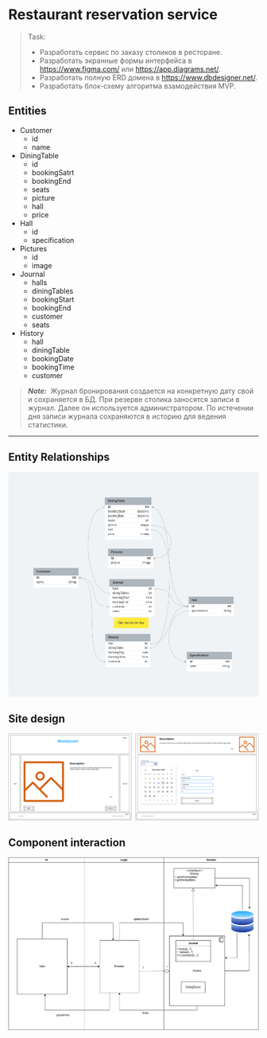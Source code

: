 # Restaurant reservation service

>Task:
>
>* Разработать сервис по заказу столиков в ресторане.
>* Разработать экранные формы интерфейса в <https://www.figma.com/> или <https://app.diagrams.net/>.
>* Разработать полную ERD домена в <https://www.dbdesigner.net/>.
>* Разработать блок-схему алгоритма взамодействия MVP.

## Entities

* Customer
  * id
  * name
* DiningTable
  * id
  * bookingSatrt
  * bookingEnd
  * seats
  * picture
  * hall
  * price
* Hall
  * id
  * specification
* Pictures
  * id
  * image
* Journal
  * halls
  * diningTables
  * bookingStart
  * bookingEnd
  * customer
  * seats
* History
  * hall
  * diningTable
  * bookingDate
  * bookingTime
  * customer

> **_Note:_**
&nbsp;Журнал бронирования создается на конкретную дату свой и сохраняется в БД. При резерве столика заносятся записи в журнал. Далее он используется администратором. По истечении дня записи журнала сохраняются в историю для ведения статистики.
___

## Entity Relationships

!["erd"](./tablebooking.png)

## Site design

!["screen forms"](./TableBooking.png)

## Component interaction

!["uml diagram"](./TableBookingUML.png)